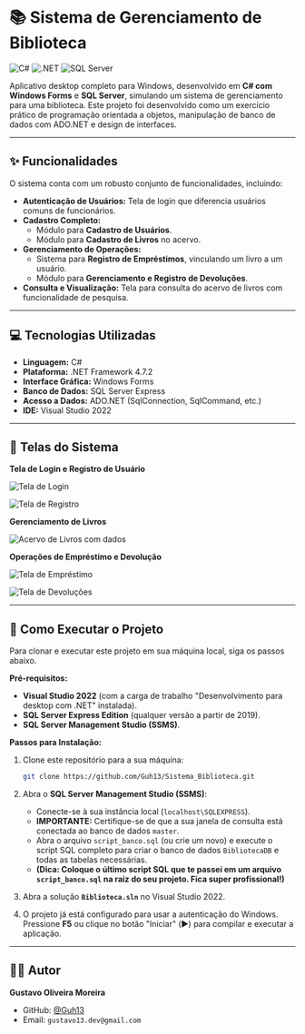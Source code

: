 # 📚 Sistema de Gerenciamento de Biblioteca

![C#](https://img.shields.io/badge/c%23-%23239120.svg?style=for-the-badge&logo=c-sharp&logoColor=white) ![.NET](https://img.shields.io/badge/.NET-512BD4?style=for-the-badge&logo=dotnet&logoColor=white) ![SQL Server](https://img.shields.io/badge/SQL%20Server-CC2927?style=for-the-badge&logo=microsoft%20sql%20server&logoColor=white)

Aplicativo desktop completo para Windows, desenvolvido em **C# com Windows Forms** e **SQL Server**, simulando um sistema de gerenciamento para uma biblioteca. Este projeto foi desenvolvido como um exercício prático de programação orientada a objetos, manipulação de banco de dados com ADO.NET e design de interfaces.

---

## ✨ Funcionalidades

O sistema conta com um robusto conjunto de funcionalidades, incluindo:

*   **Autenticação de Usuários:** Tela de login que diferencia usuários comuns de funcionários.
*   **Cadastro Completo:**
    *   Módulo para **Cadastro de Usuários**.
    *   Módulo para **Cadastro de Livros** no acervo.
*   **Gerenciamento de Operações:**
    *   Sistema para **Registro de Empréstimos**, vinculando um livro a um usuário.
    *   Módulo para **Gerenciamento e Registro de Devoluções**.
*   **Consulta e Visualização:** Tela para consulta do acervo de livros com funcionalidade de pesquisa.

---

## 💻 Tecnologias Utilizadas

*   **Linguagem:** C#
*   **Plataforma:** .NET Framework 4.7.2
*   **Interface Gráfica:** Windows Forms
*   **Banco de Dados:** SQL Server Express
*   **Acesso a Dados:** ADO.NET (SqlConnection, SqlCommand, etc.)
*   **IDE:** Visual Studio 2022

---

## 📸 Telas do Sistema

**Tela de Login e Registro de Usuário**

![Tela de Login](./imagens/tela-login.png)

![Tela de Registro](./imagens/tela-registro.png)

**Gerenciamento de Livros**

![Acervo de Livros com dados](./imagens/tela-acervo.png)

**Operações de Empréstimo e Devolução**

![Tela de Empréstimo](./imagens/tela-emprestimo.png)

![Tela de Devoluções](./imagens/tela-devolucoes.png)




---

## 🚀 Como Executar o Projeto

Para clonar e executar este projeto em sua máquina local, siga os passos abaixo.

**Pré-requisitos:**
*   **Visual Studio 2022** (com a carga de trabalho "Desenvolvimento para desktop com .NET" instalada).
*   **SQL Server Express Edition** (qualquer versão a partir de 2019).
*   **SQL Server Management Studio (SSMS)**.

**Passos para Instalação:**
1.  Clone este repositório para a sua máquina:
    ```bash
    git clone https://github.com/Guh13/Sistema_Biblioteca.git
    ```
2.  Abra o **SQL Server Management Studio (SSMS)**:
    *   Conecte-se à sua instância local (`localhost\SQLEXPRESS`).
    *   **IMPORTANTE:** Certifique-se de que a sua janela de consulta está conectada ao banco de dados `master`.
    *   Abra o arquivo `script_banco.sql` (ou crie um novo) e execute o script SQL completo para criar o banco de dados `BibliotecaDB` e todas as tabelas necessárias.
    *   **(Dica: Coloque o último script SQL que te passei em um arquivo `script_banco.sql` na raiz do seu projeto. Fica super profissional!)**

3.  Abra a solução **`Biblioteca.sln`** no Visual Studio 2022.

4.  O projeto já está configurado para usar a autenticação do Windows. Pressione **F5** ou clique no botão "Iniciar" (▶️) para compilar e executar a aplicação.

---

## 👨‍💻 Autor

**Gustavo Oliveira Moreira**

*   GitHub: [@Guh13](https://github.com/Guh13)
*   Email: `gustavo13.dev@gmail.com`
